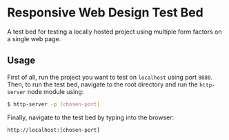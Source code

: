 # Responsive Web Design Test Bed

A test bed for testing a locally hosted project using multiple form factors on
a single web page.

## Usage

First of all, run the project you want to test on `localhost` using port `8080`.
Then, to run the test bed, navigate to the root directory and run the `http-server` node
module using:

```bash
$ http-server -p [chosen-port]
```

Finally, navigate to the test bed by typing into the browser:

```
http://localhost:[chosen-port]
```
